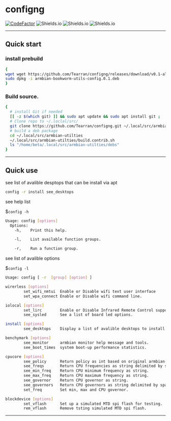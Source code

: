 # configng

[![CodeFactor](https://www.codefactor.io/repository/github/tearran/configng/badge)](https://www.codefactor.io/repository/github/tearran/configng)
![Shields.io](https://img.shields.io/github/issues/Tearran/configng)
![Shields.io](https://img.shields.io/github/forks/Tearran/configng)
![Shields.io](https://img.shields.io/github/license/Tearran/configng)

---

## Quick start
### install prebuild
```bash
{
wget wget https://github.com/Tearran/configng/releases/download/v0.1-alpha/armbian-bookworm-utils-config.0.1.deb ;
sudo dpkg -i armbian-bookworm-utils-config.0.1.deb
}
```
### Build source.
```bash
{
  # install Git if needed
  [[ -z $(which git) ]] && sudo apt update && sudo apt install git ;
  # Clone repo to ~/.loclal/src/
  git clone https://github.com/Tearran/configng.git ~/.local/src/armbian-utilties ;
  # build a deb package
  cd ~/.local/src/armbian-utilties
  ~/.local/src/armbian-utilties/build.contrib.sh
  ls "/home/beta/.local/src/armbian-utilties/debs"  
}
```

---
## Quick use 
 see list of avalible desptops that can be install via apt
```bash
config -r install see_desktops
```
see help list

$`config -h` 
```bash
Usage: config [options]
  Options:
    -h,    Print this help.

    -l,    List available function groups.

    -r,    Run a function group.
```

see list of avalible options

$`config -l`
```bash
Usage: config [ -r  [group] [option] ]

wirerless [options]
        set_wifi_nmtui  Enable or Disable wifi text user interface
        set_wpa_connect Enable or Disable wifi command line.

iolocal [options]
        set_lirc        Enable or Disable Infrared Remote Control support.
        see_sysled      See a list of board led options.

install [options]
        see_desktops    Display a list of avalible desktops to install.

benchymark [options]
        see_monitor     armbian monitor help message and tools.
        see_boot_times  system boot-up performance statistics.

cpucore [options]
        see_policy      Return policy as int based on original armbian-config logic.
        see_freqs       Return CPU frequencies as string delimited by space.
        see_min_freq    Return CPU minimum frequency as string.
        see_max_freq    Return CPU maximum frequency as string.
        see_governor    Return CPU governor as string.
        see_governors   Return CPU governors as string delimited by space.
        set_freq        Set min, max and CPU governor.

blockdevice [options]
        set_vflash      Set up a simulated MTD spi flash for testing.
        rem_vflash      Remove tsting simulated MTD spi flash.
```

---
<!--
This is a refactoring of [armbian-config](https://github.com/armbian/config) using [Bash Utility](https://labbots.github.io/bash-utility) 
embedded in this project. This allows for functional programming in Bash. Error handling and validation are also included. 
The idea is to provide an API in Bash that can be called from a Command line interface, Text User interface and others.
Why Bash? Well, because it's going to be in every distribution. Striped down distributions 
may not include Python, C/C++, etc. build/runtime environments 



## Coding standards
[Shell Style Guide](https://google.github.io/styleguide/shellguide.html) has some good ideas, 
but fundementally look at the code in lib:
```
# @description Strip characters from the beginning of a string.
#
# @example
#   echo "$(string::lstrip "Hello World!" "He")"
#   #Output
#   llo World!
#
# @arg $1 string The input string.
# @arg $2 string The characters you want to strip.
#
# @exitcode 0  If successful.
# @exitcode 2 Function missing arguments.
#
# @stdout Returns the modified string.
string::lstrip() {
[[ $# -lt 2 ]] && printf "%s: Missing arguments\n" "${FUNCNAME[0]}" && return 2
printf '%s\n' "${1##$2}"
}
```

Functions should follow ~~filename~~::func_name style. Then you can tell just from the name which 
file the function is located in. Return codes should also follow a similar pattern:
* 0 Successful
* 1 Not found
* 2 Function missing arguments
* 3-255 all other errors

Validate values:
```
# Validate minimum frequency is <= maximum frequency
[ "$min_freq" -gt "$max_freq" ] && printf "%s: Minimum frequency must be <= maximum frequency\n" "${FUNCNAME[0]}" && return 5
```

Return values should use stdout:

```
# Return value
printf '%s\n' "$(cat $file)"
```

Only use sudo when needed and never run as root!

-->
